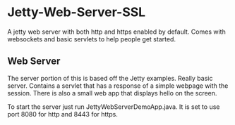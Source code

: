 # Jetty-Web-Server-SSL
A jetty web server with both http and https enabled by default.  Comes with websockets and basic servlets to help people get started.

## Web Server

The server portion of this is based off the Jetty examples.  Really basic server.  Contains a servlet that has a response of a simple webpage with the session.  There is also a small web app that displays hello on the screen.  

To start the server just run JettyWebServerDemoApp.java.  It is set to use port 8080 for http and 8443 for https.